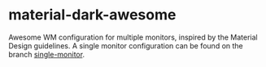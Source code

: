 # material-dark-awesome
Awesome WM configuration for multiple monitors, inspired by the Material Design
guidelines. A single monitor configuration can be found on the branch
[single-monitor](https://github.com/wincinderith/material-dark-awesome/tree/single-monitor).